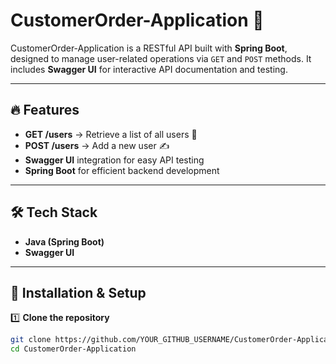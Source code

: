 # CustomerOrder-Application 🚀

CustomerOrder-Application is a RESTful API built with **Spring Boot**, designed to manage user-related operations via `GET` and `POST` methods. It includes **Swagger UI** for interactive API documentation and testing.

---

## 🔥 Features

- **GET /users** → Retrieve a list of all users 📜  
- **POST /users** → Add a new user ✍️  
- **Swagger UI** integration for easy API testing  
- **Spring Boot** for efficient backend development  

---

## 🛠️ Tech Stack

- **Java (Spring Boot)**  
- **Swagger UI**  

---

## 🚀 Installation & Setup

1️⃣ **Clone the repository**  
```sh
git clone https://github.com/YOUR_GITHUB_USERNAME/CustomerOrder-Application.git
cd CustomerOrder-Application

